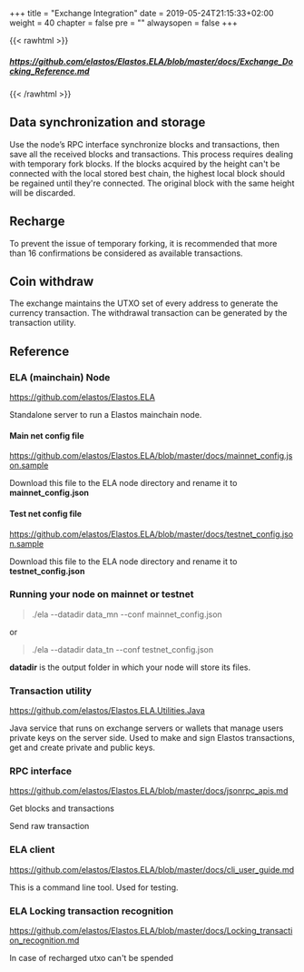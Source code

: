 +++
title = "Exchange Integration"
date = 2019-05-24T21:15:33+02:00
weight = 40
chapter = false
pre = ""
alwaysopen = false
+++ 

{{< rawhtml >}}
<a href="https://github.com/elastos/Elastos.ELA/blob/master/docs/Exchange_Docking_Reference.md" target="_blank">
    <h5>
        <i class="fab fa-github"></i> https://github.com/elastos/Elastos.ELA/blob/master/docs/Exchange_Docking_Reference.md
    </h5>
</a>
{{< /rawhtml >}}

## Data synchronization and storage

Use the node’s RPC interface synchronize blocks and transactions, then save all the received blocks and transactions.
This process requires dealing with temporary fork blocks. If the blocks acquired by the height can't be connected with the local stored best chain, the highest local block should be regained until they're connected. The original block with the same height will be discarded.

## Recharge

To prevent the issue of temporary forking, it is recommended that more than 16 confirmations be considered as available transactions.

## Coin withdraw

The exchange maintains the UTXO set of every address to generate the currency transaction. The withdrawal transaction can be generated by the transaction utility.

## Reference

### ELA (mainchain) Node

<https://github.com/elastos/Elastos.ELA>

Standalone server to run a Elastos mainchain node.

#### Main net config file

<https://github.com/elastos/Elastos.ELA/blob/master/docs/mainnet_config.json.sample>

Download this file to the ELA node directory and rename it to **mainnet_config.json**

#### Test net config file

<https://github.com/elastos/Elastos.ELA/blob/master/docs/testnet_config.json.sample>

Download this file to the ELA node directory and rename it to **testnet_config.json**

### Running your node on mainnet or testnet

> ./ela --datadir data_mn --conf mainnet_config.json

or 

> ./ela --datadir data_tn --conf testnet_config.json

**datadir** is the output folder in which your node will store its files.

### Transaction utility

<https://github.com/elastos/Elastos.ELA.Utilities.Java>

Java service that runs on exchange servers or wallets that manage users private keys on the server side. Used to make and sign Elastos transactions, get and create private and public keys.

### RPC interface

<https://github.com/elastos/Elastos.ELA/blob/master/docs/jsonrpc_apis.md>

Get blocks and transactions

Send raw transaction

### ELA client

<https://github.com/elastos/Elastos.ELA/blob/master/docs/cli_user_guide.md>

This is a command line tool. Used for testing.

### ELA Locking transaction recognition

<https://github.com/elastos/Elastos.ELA/blob/master/docs/Locking_transaction_recognition.md>

In case of recharged utxo can't be spended
